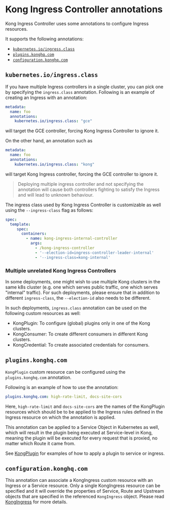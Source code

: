 # Kong Ingress Controller annotations

Kong Ingress Controller uses some annotations to configure Ingress resources.

It supports the following annotations:

- [`kubernetes.io/ingress.class`](#kubernetesioingressclass)
- [`plugins.konghq.com`](#pluginskonghqcom)
- [`configuration.konghq.com`](#configurationkonghqcom)

## `kubernetes.io/ingress.class`

If you have multiple Ingress controllers in a single cluster,
you can pick one by specifying the `ingress.class` annotation.
Following is an example of
creating an Ingress with an annotation:

```yaml
metadata:
  name: foo
  annotations:
    kubernetes.io/ingress.class: "gce"
```

will target the GCE controller, forcing Kong Ingress Controller to ignore it.

On the other hand, an annotation such as

```yaml
metadata:
  name: foo
  annotations:
    kubernetes.io/ingress.class: "kong"
```

will target Kong Ingress controller, forcing the GCE controller to ignore it.

> Deploying multiple ingress controller and not specifying the
annotation will cause both controllers fighting to satisfy the Ingress
and will lead to unknown behaviour.

The ingress class used by Kong Ingress Controller is customizable as well
using the `--ingress-class` flag as follows:

```yaml
spec:
  template:
     spec:
       containers:
         - name: kong-ingress-internal-controller
           args:
             - /kong-ingress-controller
             - '--election-id=ingress-controller-leader-internal'
             - '--ingress-class=kong-internal'
```

### Multiple unrelated Kong Ingress Controllers

In some deployments, one might wish to use multiple Kong clusters in the same
k8s cluster
(e.g. one which serves public traffic, one which serves "internal" traffic).
For such deployments, please ensure that in addition to different
`ingress-class`, the `--election-id` also needs to be different.

In such deployments, `ingress.class` annotation can be used on the
following custom resources as well:

- KongPlugin: To configure (global) plugins only in one of the Kong clusters.
- KongConsumer: To create different consumers in different Kong clusters.
- KongCredential: To create associated credentials for consumers.

## `plugins.konghq.com`

`KongPlugin` custom resource can be configured using the
`plugins.konghq.com` annotation.

Following is an example of how to use the annotation:

```yaml
plugins.konghq.com: high-rate-limit, docs-site-cors
```

Here, `high-rate-limit` and `docs-site-cors`
are the names of the KongPlugin resources which
should be to be applied to the Ingress rules defined in the
Ingress resource on which the annotation is applied.

This annotation can be applied to a Service Object in Kubernetes as well, which
will result in the plugin being executed at Service-level in Kong,
meaning the plugin will be
executed for every request that is proxied, no matter which Route it came from.

See [KongPlugin](#kongplugin) for examples of how to apply a plugin to service
or ingress.

## `configuration.konghq.com`

This annotation can associate a KongIngress custom resource with
an Ingress or a Service resource.
Only a single KongIngress resource can be specified and
it will override the properties of Service, Route and Upstream objects that
are specified in the referenced `KongIngress` object.
Please read [KongIngress](#kongingress) for more details.

[kongplugin]: ../custom-resources.md#KongPlugin
[kongingress]: ../custom-resources.md#KongIngress
